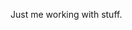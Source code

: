 Just me working with stuff.
<!---
Northmedia-GregersBaur/Northmedia-GregersBaur is a ✨ special ✨ repository because its `README.md` (this file) appears on your GitHub profile.
You can click the Preview link to take a look at your changes.
--->
